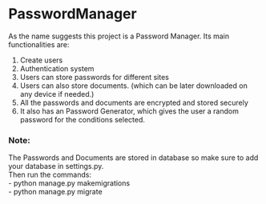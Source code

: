 # PasswordManager

As the name suggests this project is a Password Manager.
Its main functionalities are:
  1. Create users
  2. Authentication system
  3. Users can store passwords for different sites 
  4. Users can also store documents. (which can be later downloaded on any device if needed.)
  5. All the passwords and documents are encrypted and stored securely
  6. It also has an Password Generator, which gives the user a random password for the conditions selected.
  

<h3>Note:</h3>
  <p>The Passwords and Documents are stored in database so make sure to add your database in settings.py. <br>
       Then run the commands:<br>
        <t>- python manage.py makemigrations<br>
        <t>- python manage.py migrate<br>
   </p>
